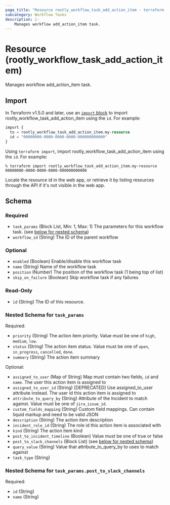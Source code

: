 ```yaml
---
page_title: "Resource rootly_workflow_task_add_action_item - terraform-provider-rootly"
subcategory: Workflow Tasks
description: |-
    Manages workflow add_action_item task.
---
```


# Resource (rootly_workflow_task_add_action_item)

Manages workflow add_action_item task.



## Import

In Terraform v1.5.0 and later, use an [`import` block](https://developer.hashicorp.com/terraform/language/import) to import rootly_workflow_task_add_action_item using the `id`. For example:

```terraform
import {
  to = rootly_workflow_task_add_action_item.my-resource
  id = "00000000-0000-0000-0000-000000000000"
}
```

Using `terraform import`, import rootly_workflow_task_add_action_item using the `id`. For example:

```console
% terraform import rootly_workflow_task_add_action_item.my-resource 00000000-0000-0000-0000-000000000000
```

Locate the resource id in the web app, or retrieve it by listing resources through the API if it's not visible in the web app.

<!-- schema generated by tfplugindocs -->
## Schema

### Required

- `task_params` (Block List, Min: 1, Max: 1) The parameters for this workflow task. (see [below for nested schema](#nestedblock--task_params))
- `workflow_id` (String) The ID of the parent workflow

### Optional

- `enabled` (Boolean) Enable/disable this workflow task
- `name` (String) Name of the workflow task
- `position` (Number) The position of the workflow task (1 being top of list)
- `skip_on_failure` (Boolean) Skip workflow task if any failures

### Read-Only

- `id` (String) The ID of this resource.

<a id="nestedblock--task_params"></a>
### Nested Schema for `task_params`

Required:

- `priority` (String) The action item priority. Value must be one of `high`, `medium`, `low`.
- `status` (String) The action item status. Value must be one of `open`, `in_progress`, `cancelled`, `done`.
- `summary` (String) The action item summary

Optional:

- `assigned_to_user` (Map of String) Map must contain two fields, `id` and `name`.  The user this action item is assigned to
- `assigned_to_user_id` (String) [DEPRECATED] Use assigned_to_user attribute instead. The user id this action item is assigned to
- `attribute_to_query_by` (String) Attribute of the Incident to match against. Value must be one of `jira_issue_id`.
- `custom_fields_mapping` (String) Custom field mappings. Can contain liquid markup and need to be valid JSON
- `description` (String) The action item description
- `incident_role_id` (String) The role id this action item is associated with
- `kind` (String) The action item kind
- `post_to_incident_timeline` (Boolean) Value must be one of true or false
- `post_to_slack_channels` (Block List) (see [below for nested schema](#nestedblock--task_params--post_to_slack_channels))
- `query_value` (String) Value that attribute_to_query_by to uses to match against
- `task_type` (String)

<a id="nestedblock--task_params--post_to_slack_channels"></a>
### Nested Schema for `task_params.post_to_slack_channels`

Required:

- `id` (String)
- `name` (String)
